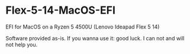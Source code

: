 # Flex-5-14-MacOS-EFI
EFI for MacOS on a Ryzen 5 4500U (Lenovo Ideapad Flex 5 14)

Software provided as-is. If you wanna use it: good luck. I can not and will not help you.
